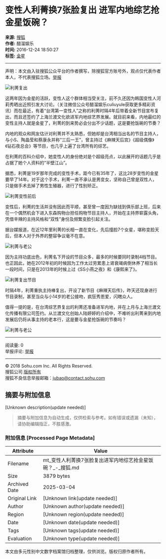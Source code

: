 # 变性人利菁换7张脸复出 进军内地综艺抢金星饭碗？

**来源:** [搜狐](https://mt.sohu.com/20161224/n476839531.shtml)  
**作者:** 醋溜娱乐  
**时间:** 2016-12-24 18:50:27  
**标签:** [金星](https://yule.sohu.com/tag/0617/000038617.shtml)  

---

声明：本文由入驻搜狐公众平台的作者撰写，除搜狐官方账号外，观点仅代表作者本人，不代表搜狐立场。[举报](https://quan.sohu.com/q/545c9b6bf6c43b5569fe64a2)

![利菁复出](https://img.mp.itc.cn/upload/20161224/9fb3c1567c6240ebba3580ce464f49e2_th.jpg)

这两年因为金星的活跃，变性人这个群体相当受关注，前不久还因为韩国变性人河莉秀晒出近照引发大讨论。（关注微信公众号醋溜娱乐culiuyule获取更多精彩资讯）而在最近，有着“台湾第一变性人”之称的利菁时隔4年后带着全新节目宣布复出，而且还签约了上海兰渡文化欲进军内地综艺界发展。就目前来看，内地最红的变性主持人就是金星了，利菁的到来势必会分出不少话题，这是要抢饭碗的节奏？

内地的观众和网友估计对利菁并不太熟悉，但她却是台湾相当出名的节目主持人，与小S、陶晶莹和蔡康永并称“三后一王”，曾主持过《麻辣天后宫》《超级偶像》《钻石夜总会》等节目，也几乎上遍了台湾所有的综艺。

在利菁的百科介绍中，她变性人的身份绝对是个超级亮点，以此展开的话题几乎是占据了她个人资料的“半壁江山”。

据悉，利菁是19岁那年完成的变性手术，距今已有35年了，这比28岁变性的金星要早了14年。对于这个手术，利菁一直不承认是男变女，坚称自己曾是双性人，只是做手术去掉了男性生殖器，进行了性别矫正。

![利菁变性前后](https://img.mp.itc.cn/upload/20161224/e37839bc87ae44d6ba3f14eb61313759_th.jpg)

变性后，利菁的生活并没有因此而平顺，甚至曾一度因为缺钱到俱乐部上班，后来在一个偶然机会下进入东森购物台担任购物节目主持人，开始在主持界崭露头角，凭借辛辣的主持风格和“双性”身份及频繁变脸引起关注。

据台媒报道，在近12年里利菁的长相一直在变化，先后撞脸7个女星，堪称变脸天后，但本人对于外界的整容争议毫不在意。

![利菁与老公](https://img.mp.itc.cn/upload/20161224/a57821df2d2749cba507b4e7f1102ba7_th.jpg)

因为主持功底出色，利菁名下开设的节目众多，最多的时候要同时录制4档节目。也正因此，她在2012年初的时候因为工作太过劳累患上肾衰竭病倒休养了相当长一段时间，只是在2013年的时候上过《SS小燕之夜》和《康熙来了》。

![利菁复出节目](https://img.mp.itc.cn/upload/20161224/f259ffc2accf4182b691b904327afd27_th.jpg)

时隔4年，利菁重执主持棒复出，开设了新节目《麻辣天后传》，昨天还现身进行节目录制，甚至当众与小14岁的老公接吻，疯狂秀恩爱，闪瞎众人。

值得一提的是，在台湾综艺界复出的利菁还准备进军内地，并在上月与上海兰渡文化传播有限公司签约。从兰渡文化创始人陆婷婷的介绍中，不难听出利菁来到内地发展后仍将从事主持的老本行，这是要与金星抢饭碗的节奏吗？

![利菁与老公](https://img.mp.itc.cn/upload/20161224/9ba3fc6cfb1f49618d6d2992fcf9e783_th.jpg)

--- 

阅读量: 0  
举报评论: [举报](https://quan.sohu.com/q/545c9b6bf6c43b5569fe64a2)

---

© 2018 Sohu.com Inc. All Rights Reserved.  
搜狐公司 [版权所有](https://corp.sohu.com/s2007/copyright/)  
搜狐不良信息举报邮箱：[jubao@contact.sohu.com](mailto:jubao@contact.sohu.com)
<!-- tcd_original_link https://mt.sohu.com/20161224/n476839531.shtml -->


## 摘要与附加信息

<!-- tcd_abstract -->
[Unknown description(update needed)]
<!-- tcd_abstract_end -->

> 摘要与附加信息为自动生成，仅供检索与参考。如有错误或遗漏（未知），请协助编辑指正，不胜感激。

### 附加信息 [Processed Page Metadata]

| Attribute       | Value                                  |
|-----------------|----------------------------------------|
| Filename        | mt_变性人利菁换7张脸复出进军内地综艺抢金星饭碗？_-_搜狐.md                             |
| Size            | 3879 bytes                           |
| Archived Date   | 2025-03-04                             |
| Original Link   | [Unknown link(update needed)]                       |
| Author          | [Unknown author(update needed)]                               |
| Region          | [Unknown region(update needed)]                               |
| Date            | [Unknown date(update needed)]                                 |
| Tags            | [Unknown tags(update needed)]                                 |
| Evaluation            | [Unknown type(update needed)]                                 |
<!-- tcd_table_end -->

本文由多元性别中文数字档案馆归档整理，仅供浏览。版权归原作者所有。

